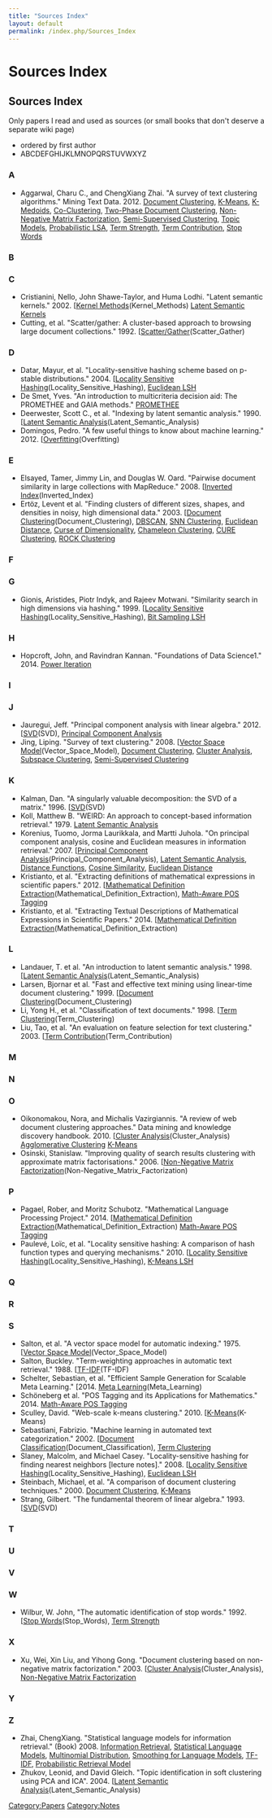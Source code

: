 ```yaml
---
title: "Sources Index"
layout: default
permalink: /index.php/Sources_Index
---
```


# Sources Index

## Sources Index
Only papers I read and used as sources (or small books that don't deserve a separate wiki page)
- ordered by first author
- ABCDEFGHIJKLMNOPQRSTUVWXYZ


### A
- Aggarwal, Charu C., and ChengXiang Zhai. "A survey of text clustering algorithms." Mining Text Data. 2012. [Document Clustering](Document_Clustering), [K-Means](K-Means), [K-Medoids](K-Medoids), [Co-Clustering](Co-Clustering), [Two-Phase Document Clustering](Two-Phase_Document_Clustering), [Non-Negative Matrix Factorization](Non-Negative_Matrix_Factorization), [Semi-Supervised Clustering](Semi-Supervised_Clustering), [Topic Models](Topic_Models), [Probabilistic LSA](Probabilistic_LSA), [Term Strength](Term_Strength), [Term Contribution](Term_Contribution), [Stop Words](Stop_Words)

### B
### C
- Cristianini, Nello, John Shawe-Taylor, and Huma Lodhi. "Latent semantic kernels." 2002. [[Kernel Methods](http://eprints.soton.ac.uk/259781/1/LatentSemanticKernals_JIIS_18.pdf])(Kernel_Methods) [Latent Semantic Kernels](Latent_Semantic_Kernels)
- Cutting, et al. "Scatter/gather: A cluster-based approach to browsing large document collections." 1992. [[Scatter/Gather](http://courses.washington.edu/info320/au11/readings/Week4.Cutting.et.al.1992.Scatter-Gather.pdf])(Scatter_Gather)

### D
- Datar, Mayur, et al. "Locality-sensitive hashing scheme based on p-stable distributions." 2004. [[Locality Sensitive Hashing](http://www.cs.princeton.edu/courses/archive/spring05/cos598E/bib/p253-datar.pdf])(Locality_Sensitive_Hashing), [Euclidean LSH](Euclidean_LSH)
- De Smet, Yves. "An introduction to multicriteria decision aid: The PROMETHEE and GAIA methods." [PROMETHEE](PROMETHEE)
- Deerwester, Scott C., et al. "Indexing by latent semantic analysis." 1990. [[Latent Semantic Analysis](http://www.cob.unt.edu/itds/faculty/evangelopoulos/dsci5910/LSA_Deerwester1990.pdf])(Latent_Semantic_Analysis)
- Domingos, Pedro. "A few useful things to know about machine learning." 2012. [[Overfitting](http://homes.cs.washington.edu/~pedrod/papers/cacm12.pdf])(Overfitting)

### E
- Elsayed, Tamer, Jimmy Lin, and Douglas W. Oard. "Pairwise document similarity in large collections with MapReduce." 2008. [[Inverted Index](http://www.ece.umd.edu/~oard/pdf/acl08elsayed2.pdf])(Inverted_Index)
- Ertöz, Levent et al. "Finding clusters of different sizes, shapes, and densities in noisy, high dimensional data." 2003. [[Document Clustering](http://static.msi.umn.edu/rreports/2003/73.pdf])(Document_Clustering), [DBSCAN](DBSCAN), [SNN Clustering](SNN_Clustering), [Euclidean Distance](Euclidean_Distance), [Curse of Dimensionality](Curse_of_Dimensionality), [Chameleon Clustering](Chameleon_Clustering), [CURE Clustering](CURE_Clustering), [ROCK Clustering](ROCK_Clustering)

### F
### G
- Gionis, Aristides, Piotr Indyk, and Rajeev Motwani. "Similarity search in high dimensions via hashing." 1999. [[Locality Sensitive Hashing](http://www.cs.princeton.edu/courses/archive/spring13/cos598C/Gionis.pdf])(Locality_Sensitive_Hashing), [Bit Sampling LSH](Bit_Sampling_LSH)

### H
- Hopcroft, John, and Ravindran Kannan. "Foundations of Data Science1." 2014. [Power Iteration](Power_Iteration)

### I
### J
- Jauregui, Jeff. "Principal component analysis with linear algebra." 2012. [[SVD](http://www.math.union.edu/~jaureguj/PCA.pdf])(SVD), [Principal Component Analysis](Principal_Component_Analysis)
- Jing, Liping. "Survey of text clustering." 2008. [[Vector Space Model](http://citeseerx.ist.psu.edu/viewdoc/download?doi=10.1.1.112.3476&rep=rep1&type=pdf])(Vector_Space_Model), [Document Clustering](Document_Clustering), [Cluster Analysis](Cluster_Analysis), [Subspace Clustering](Subspace_Clustering), [Semi-Supervised Clustering](Semi-Supervised_Clustering)


### K
- Kalman, Dan. "A singularly valuable decomposition: the SVD of a matrix." 1996. [[SVD](http://www.math.washington.edu/~morrow/498_13/svd.pdf])(SVD)
- Koll, Matthew B. "WEIRD: An approach to concept-based information retrieval." 1979. [Latent Semantic Analysis](Latent_Semantic_Analysis)
- Korenius, Tuomo, Jorma Laurikkala, and Martti Juhola. "On principal component analysis, cosine and Euclidean measures in information retrieval." 2007. [[Principal Component Analysis](http://www.sciencedirect.com/science/article/pii/S0020025507002630])(Principal_Component_Analysis), [Latent Semantic Analysis](Latent_Semantic_Analysis), [Distance Functions](Distance_Functions), [Cosine Similarity](Cosine_Similarity), [Euclidean Distance](Euclidean_Distance)
- Kristianto, et al. "Extracting definitions of mathematical expressions in scientific papers." 2012. [[Mathematical Definition Extraction](http://kaigi.org/jsai/webprogram/2012/pdf/719.pdf])(Mathematical_Definition_Extraction), [Math-Aware POS Tagging](Math-Aware_POS_Tagging)
- Kristianto, et al. "Extracting Textual Descriptions of Mathematical Expressions in Scientific Papers." 2014. [[Mathematical Definition Extraction](http://www.dlib.org/dlib/november14/kristianto/11kristianto.html])(Mathematical_Definition_Extraction)

### L
- Landauer, T. et al. "An introduction to latent semantic analysis." 1998. [[Latent Semantic Analysis](http://tottdp.googlecode.com/files/LandauerFoltz-Laham1998.pdf])(Latent_Semantic_Analysis)
- Larsen, Bjornar et al. "Fast and effective text mining using linear-time document clustering." 1999. [[Document Clustering](http://comminfo.rutgers.edu/~muresan/IR/Docs/Articles/sigkddLarsen1999.pdf])(Document_Clustering)
- Li, Yong H., et al. "Classification of text documents." 1998. [[Term Clustering](http://julio.staff.ipb.ac.id/files/2014/09/LiJ98.pdf])(Term_Clustering)
- Liu, Tao, et al. "An evaluation on feature selection for text clustering." 2003. [[Term Contribution](http://www.aaai.org/Papers/ICML/2003/ICML03-065.pdf])(Term_Contribution)


### M
### N
### O
- Oikonomakou, Nora, and Michalis Vazirgiannis. "A review of web document clustering approaches." Data mining and knowledge discovery handbook. 2010. [[Cluster Analysis](http://scholar.google.com/scholar?cluster=1261203777431390097&hl=ru&as_sdt=0,5])(Cluster_Analysis) [Agglomerative Clustering](Agglomerative_Clustering) [K-Means](K-Means)
- Osinski, Stanislaw. "Improving quality of search results clustering with approximate matrix factorisations." 2006. [[Non-Negative Matrix Factorization](http://citeseerx.ist.psu.edu/viewdoc/download?doi=10.1.1.107.74&rep=rep1&type=pdf])(Non-Negative_Matrix_Factorization)

### P
- Pagael, Rober, and Moritz Schubotz. "Mathematical Language Processing Project." 2014. [[Mathematical Definition Extraction](http://arxiv.org/abs/1407.0167])(Mathematical_Definition_Extraction) [Math-Aware POS Tagging](Math-Aware_POS_Tagging)
- Paulevé, Loïc, et al. "Locality sensitive hashing: A comparison of hash function types and querying mechanisms." 2010. [[Locality Sensitive Hashing](http://hal.inria.fr/inria-00567191/document])(Locality_Sensitive_Hashing), [K-Means LSH](K-Means_LSH)


### Q
### R
### S
- Salton, et al. "A vector space model for automatic indexing." 1975. [[Vector Space Model](http://cgis.cs.umd.edu/class/fall2009/cmsc828r/PAPERS/VSM_salton-2.pdf])(Vector_Space_Model)
- Salton, Buckley. "Term-weighting approaches in automatic text retrieval." 1988. [[TF-IDF](http://www.cs.odu.edu/~jbollen/spring03_IR/readings/article1-29-03.pdf])(TF-IDF)
- Schelter, Sebastian, et al. "Efficient Sample Generation for Scalable Meta Learning." [2014. [Meta Learning](http://ssc.io/wp-content/uploads/2014/11/ICDE15_research_150.pdf].)(Meta_Learning)
- Schöneberg et al. "POS Tagging and its Applications for Mathematics." 2014. [Math-Aware POS Tagging](Math-Aware_POS_Tagging)
- Sculley, David. "Web-scale k-means clustering." 2010. [[K-Means](http://www.ra.ethz.ch/CDstore/www2010/www/p1177.pdf])(K-Means)
- Sebastiani, Fabrizio. "Machine learning in automated text categorization." 2002. [[Document Classification](http://arxiv.org/pdf/cs/0110053.pdf])(Document_Classification), [Term Clustering](Term_Clustering)
- Slaney, Malcolm, and Michael Casey. "Locality-sensitive hashing for finding nearest neighbors [lecture notes]." 2008. [[Locality Sensitive Hashing](http://web.iitd.ac.in/~sumeet/Slaney2008-LSHTutorial.pdf])(Locality_Sensitive_Hashing), [Euclidean LSH](Euclidean_LSH)
- Steinbach, Michael, et al. "A comparison of document clustering techniques." 2000. [Document Clustering](Document_Clustering), [K-Means](K-Means)
- Strang, Gilbert. "The fundamental theorem of linear algebra." 1993. [[SVD](http://www.engineering.iastate.edu/~julied/classes/CE570/Notes/strangpaper.pdf])(SVD)


### T
### U
### V
### W
- Wilbur, W. John, "The automatic identification of stop words." 1992. [[Stop Words](http://www.researchgate.net/publication/247786801_The_automatic_identification_of_stop_words])(Stop_Words), [Term Strength](Term_Strength)

### X
- Xu, Wei, Xin Liu, and Yihong Gong. "Document clustering based on non-negative matrix factorization." 2003. [[Cluster Analysis](http://citeseerx.ist.psu.edu/viewdoc/download?doi=10.1.1.117.2293&rep=rep1&type=pdf])(Cluster_Analysis), [Non-Negative Matrix Factorization](Non-Negative_Matrix_Factorization)

### Y

### Z
- Zhai, ChengXiang. "Statistical language models for information retrieval." (Book) 2008. [Information Retrieval](Information_Retrieval), [Statistical Language Models](Statistical_Language_Models), [Multinomial Distribution](Multinomial_Distribution), [Smoothing for Language Models](Smoothing_for_Language_Models), [TF-IDF](TF-IDF), [Probabilistic Retrieval Model](Probabilistic_Retrieval_Model)
- Zhukov, Leonid, and David Gleich. "Topic identification in soft clustering using PCA and ICA". 2004. [[Latent Semantic Analysis](http://leonidzhukov.ru/papers/soft-clustering-pca-ica.pdf])(Latent_Semantic_Analysis)

[Category:Papers](Category_Papers)
[Category:Notes](Category_Notes)